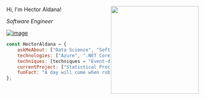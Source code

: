 Hi, I'm Hector Aldana! 
<img align='right' src="https://user-images.githubusercontent.com/48191716/113464872-edc43580-93fd-11eb-8113-8e59b30ab88d.png" width="230">
<p><em>Software Engineer</em></p>

[![image](https://user-images.githubusercontent.com/48191716/113465962-eacd4300-9405-11eb-8d57-2ff7aa829bd6.png)](https://www.linkedin.com/in/hector-aldana/)

```javascript
const HectorAldana = {
    askMeAbout: ["Data Science", "Software Engineering", "Systems Engineering","AI"],
    technologies: ["Azure", ".NET Core", "C#", "T-SQL", "R", "Python"],
    techniques: [techniques = "Event-driven ingestion","Metadata extraction","Blob lifecycle", "Document translation", "Metadata coalescing", "SAS access", "Multilingual retrieval","Linear Regression", "KNN", "Cross-Validation", "Logistic Regression", "Decision Trees", "Support Vector Classifiers", "Artificial Neural Networks"],
    currentProject: ["Statistical Process Control", "IoT"],
    funFact: "A day will come when robots will have the right to vote..."
};
```
